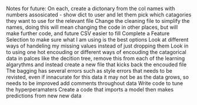 Notes for future:
On each, create a dictonary from the col names with numbers assosicated - show dict to user and let them pick which catagories they want to use for the relevant file
Change the cleaning file to simplify the names, doing this will mean changing the code in other places, but will make further code, and future CSV easier to fill
Complete a Feature Selection to make sure what I am using is the best options
Look at different ways of handeling my missing values instead of just dropping them
Look in to using one hot encouding or different ways of encouding the catagorical data in palces like the decition tree, remove this from each of the learning algarythms and instead create a new file that kicks back the encouded file
The bagging has several errors such as style errors that needs to be revisted, even if innacurate for this data it may not be as the data grows, so needs to be improved
add comments throughout data
Write code to tune the hyperperamaters 
Create a code that imports a model then makes predictions from new new data
